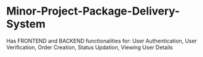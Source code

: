 # Minor-Project-Package-Delivery-System
Has FRONTEND and BACKEND functionalities for: User Authentication, User Verification, Order Creation, Status Updation, Viewing User Details
